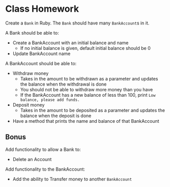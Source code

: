 # Class Homework

Create a `Bank` in Ruby. The `Bank` should have many `BankAccount`s in it.

A Bank should be able to:

- Create a BankAccount with an initial balance and name
  - If no initial balance is given, default initial balance should be 0
- Update BankAccount name

A BankAccount should be able to:

- Withdraw money
  - Takes in the amount to be withdrawn as a parameter and updates the balance when the withdrawal is done
  - You should not be able to withdraw more money than you have
  - If the BankAccount has a new balance of less than 100, print `Low balance, please add funds.`
- Deposit money
  - Takes in the amount to be deposited as a parameter and updates the balance when the deposit is done
- Have a method that prints the name and balance of that BankAccount

## Bonus

Add functionality to allow a Bank to:
- Delete an Account

Add functionality to the BankAccount:
- Add the ability to Transfer money to another `BankAccount`